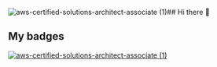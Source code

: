 ![aws-certified-solutions-architect-associate (1)](https://github.com/longphung/longphung/assets/30420711/58f930c9-c24e-4a4f-a332-4f4b377a31c7)## Hi there 👋

<!--
**longphung/longphung** is a ✨ _special_ ✨ repository because its `README.md` (this file) appears on your GitHub profile.

Here are some ideas to get you started:t

- 🔭 I’m currently working on ...
- 🌱 I’m currently learning ...
- 👯 I’m looking to collaborate on ...
- 🤔 I’m looking for help with ...
- 💬 Ask me about ...
- 📫 How to reach me: ...
- 😄 Pronouns: ...
- ⚡ Fun fact: ...
-->

## My badges

<a href="https://www.credly.com/badges/afbe7889-70fd-41fa-b4eb-cc400a2f695e/public_url">![aws-certified-solutions-architect-associate (1)](https://github.com/longphung/longphung/assets/30420711/82790238-2306-4c0e-b0fa-046c8e3e9bb6)
</a>
